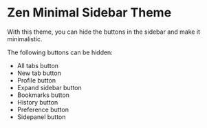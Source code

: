# Zen Minimal Sidebar Theme

With this theme, you can hide the buttons in the sidebar and make it minimalistic.

The following buttons can be hidden:

- All tabs button
- New tab button
- Profile button
- Expand sidebar button
- Bookmarks button
- History button
- Preference button
- Sidepanel button
